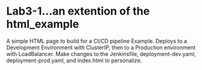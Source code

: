 # Lab3-1...an extention of the html_example
A simple HTML page to build for a CI/CD pipeline Example.  Deploys to a Development Environment with ClusterIP, then to a Production environment with LoadBalancer.  Make changes to the Jenkinsfile, deployment-dev.yaml, deployment-prod.yaml, and index.html to personalize.
